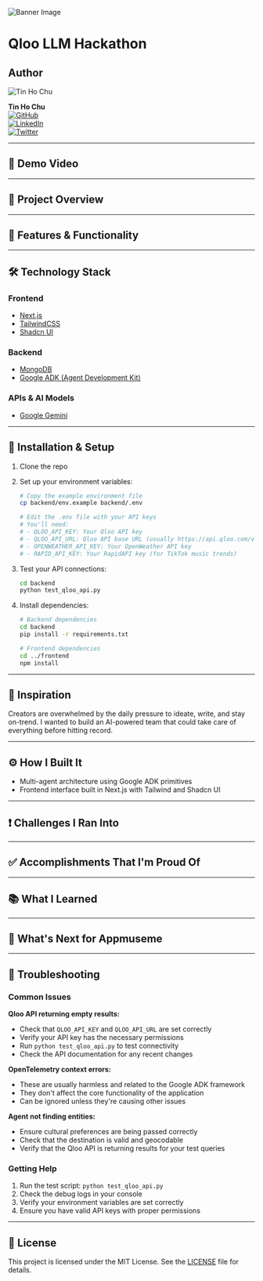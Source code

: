 ![Banner Image](https://github.com/user-attachments/assets/7104e150-eaf6-4d8b-aabe-a6ba614a6810)

# Qloo LLM Hackathon

## Author

![Tin Ho Chu](https://github.com/tinhochu.png?size=50)

**Tin Ho Chu**  
[![GitHub](https://img.shields.io/badge/GitHub-@tinhochu-181717?logo=github)](https://github.com/tinhochu)  
[![LinkedIn](https://img.shields.io/badge/LinkedIn-Tin_Ho_Chu-blue?logo=linkedIn)](https://linkedin.com/in/tinhochu)  
[![Twitter](https://img.shields.io/badge/@tinhochu-000000?logo=x)](https://x.com/tinhochu)

---

## 🎥 Demo Video

---

## 🚀 Project Overview

---

## 🧠 Features & Functionality

---

## 🛠️ Technology Stack

### Frontend

- [Next.js](https://nextjs.org)
- [TailwindCSS](https://tailwindcss.com)
- [Shadcn UI](https://ui.shadcn.com)

### Backend

- [MongoDB](https://www.mongodb.com/)
- [Google ADK (Agent Development Kit)](https://github.com/google/agent-development-kit)

### APIs & AI Models

- [Google Gemini](https://developers.google.com/gemini)

---

## 📡 Installation & Setup

1. Clone the repo
2. Set up your environment variables:

   ```bash
   # Copy the example environment file
   cp backend/env.example backend/.env

   # Edit the .env file with your API keys
   # You'll need:
   # - QLOO_API_KEY: Your Qloo API key
   # - QLOO_API_URL: Qloo API base URL (usually https://api.qloo.com/v1)
   # - OPENWEATHER_API_KEY: Your OpenWeather API key
   # - RAPID_API_KEY: Your RapidAPI key (for TikTok music trends)

   ```

3. Test your API connections:

   ```bash
   cd backend
   python test_qloo_api.py
   ```

4. Install dependencies:

   ```bash
   # Backend dependencies
   cd backend
   pip install -r requirements.txt

   # Frontend dependencies
   cd ../frontend
   npm install
   ```

---

## 🧠 Inspiration

Creators are overwhelmed by the daily pressure to ideate, write, and stay on-trend. I wanted to build an AI-powered team that could take care of everything before hitting record.

---

## ⚙️ How I Built It

- Multi-agent architecture using Google ADK primitives
- Frontend interface built in Next.js with Tailwind and Shadcn UI

---

## ❗ Challenges I Ran Into

---

## ✅ Accomplishments That I'm Proud Of

---

## 📚 What I Learned

---

## 🔮 What's Next for Appmuseme

---

## 🔧 Troubleshooting

### Common Issues

**Qloo API returning empty results:**

- Check that `QLOO_API_KEY` and `QLOO_API_URL` are set correctly
- Verify your API key has the necessary permissions
- Run `python test_qloo_api.py` to test connectivity
- Check the API documentation for any recent changes

**OpenTelemetry context errors:**

- These are usually harmless and related to the Google ADK framework
- They don't affect the core functionality of the application
- Can be ignored unless they're causing other issues

**Agent not finding entities:**

- Ensure cultural preferences are being passed correctly
- Check that the destination is valid and geocodable
- Verify that the Qloo API is returning results for your test queries

### Getting Help

1. Run the test script: `python test_qloo_api.py`
2. Check the debug logs in your console
3. Verify your environment variables are set correctly
4. Ensure you have valid API keys with proper permissions

---

## 📝 License

This project is licensed under the MIT License. See the [LICENSE](LICENSE) file for details.
